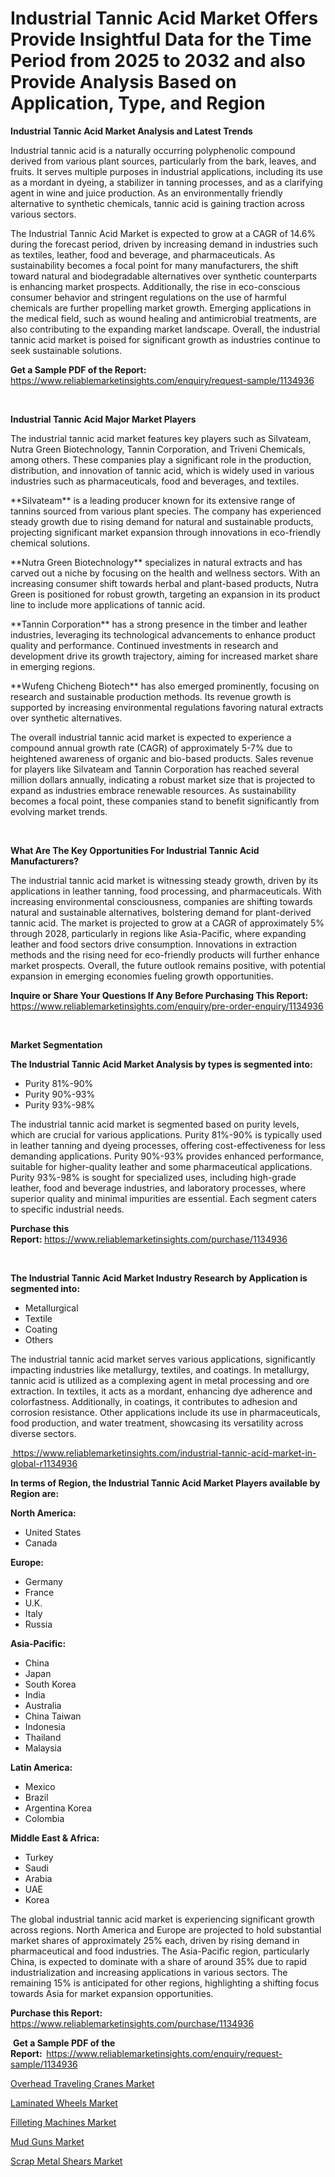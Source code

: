 <p><h1>Industrial Tannic Acid Market Offers Provide Insightful Data for the Time Period from 2025 to 2032 and also Provide Analysis Based on Application, Type, and Region</h1></p><p><strong>Industrial Tannic Acid Market Analysis and Latest Trends</strong></p>
<p><p>Industrial tannic acid is a naturally occurring polyphenolic compound derived from various plant sources, particularly from the bark, leaves, and fruits. It serves multiple purposes in industrial applications, including its use as a mordant in dyeing, a stabilizer in tanning processes, and as a clarifying agent in wine and juice production. As an environmentally friendly alternative to synthetic chemicals, tannic acid is gaining traction across various sectors.</p><p>The Industrial Tannic Acid Market is expected to grow at a CAGR of 14.6% during the forecast period, driven by increasing demand in industries such as textiles, leather, food and beverage, and pharmaceuticals. As sustainability becomes a focal point for many manufacturers, the shift toward natural and biodegradable alternatives over synthetic counterparts is enhancing market prospects. Additionally, the rise in eco-conscious consumer behavior and stringent regulations on the use of harmful chemicals are further propelling market growth. Emerging applications in the medical field, such as wound healing and antimicrobial treatments, are also contributing to the expanding market landscape. Overall, the industrial tannic acid market is poised for significant growth as industries continue to seek sustainable solutions.</p></p>
<p><strong>Get a Sample PDF of the Report:&nbsp;</strong> <a href="https://www.reliablemarketinsights.com/enquiry/request-sample/1134936?utm_campaign=3571&utm_medium=2&utm_source=Github&utm_content=ia&utm_term=25032025&utm_id=industrial-tannic-acid">https://www.reliablemarketinsights.com/enquiry/request-sample/1134936</a></p>
<p>&nbsp;</p>
<p><strong>Industrial Tannic Acid Major Market Players</strong></p>
<p><p>The industrial tannic acid market features key players such as Silvateam, Nutra Green Biotechnology, Tannin Corporation, and Triveni Chemicals, among others. These companies play a significant role in the production, distribution, and innovation of tannic acid, which is widely used in various industries such as pharmaceuticals, food and beverages, and textiles.</p><p>**Silvateam** is a leading producer known for its extensive range of tannins sourced from various plant species. The company has experienced steady growth due to rising demand for natural and sustainable products, projecting significant market expansion through innovations in eco-friendly chemical solutions.</p><p>**Nutra Green Biotechnology** specializes in natural extracts and has carved out a niche by focusing on the health and wellness sectors. With an increasing consumer shift towards herbal and plant-based products, Nutra Green is positioned for robust growth, targeting an expansion in its product line to include more applications of tannic acid.</p><p>**Tannin Corporation** has a strong presence in the timber and leather industries, leveraging its technological advancements to enhance product quality and performance. Continued investments in research and development drive its growth trajectory, aiming for increased market share in emerging regions.</p><p>**Wufeng Chicheng Biotech** has also emerged prominently, focusing on research and sustainable production methods. Its revenue growth is supported by increasing environmental regulations favoring natural extracts over synthetic alternatives.</p><p>The overall industrial tannic acid market is expected to experience a compound annual growth rate (CAGR) of approximately 5-7% due to heightened awareness of organic and bio-based products. Sales revenue for players like Silvateam and Tannin Corporation has reached several million dollars annually, indicating a robust market size that is projected to expand as industries embrace renewable resources. As sustainability becomes a focal point, these companies stand to benefit significantly from evolving market trends.</p></p>
<p>&nbsp;</p>
<p><strong>What Are The Key Opportunities For Industrial Tannic Acid Manufacturers?</strong></p>
<p><p>The industrial tannic acid market is witnessing steady growth, driven by its applications in leather tanning, food processing, and pharmaceuticals. With increasing environmental consciousness, companies are shifting towards natural and sustainable alternatives, bolstering demand for plant-derived tannic acid. The market is projected to grow at a CAGR of approximately 5% through 2028, particularly in regions like Asia-Pacific, where expanding leather and food sectors drive consumption. Innovations in extraction methods and the rising need for eco-friendly products will further enhance market prospects. Overall, the future outlook remains positive, with potential expansion in emerging economies fueling growth opportunities.</p></p>
<p><strong>Inquire or Share Your Questions If Any Before Purchasing This Report:</strong> <a href="https://www.reliablemarketinsights.com/enquiry/pre-order-enquiry/1134936?utm_campaign=3571&utm_medium=2&utm_source=Github&utm_content=ia&utm_term=25032025&utm_id=industrial-tannic-acid">https://www.reliablemarketinsights.com/enquiry/pre-order-enquiry/1134936</a></p>
<p>&nbsp;</p>
<p><strong>Market Segmentation</strong></p>
<p><strong>The Industrial Tannic Acid Market Analysis by types is segmented into:</strong></p>
<p><ul><li>Purity 81%-90%</li><li>Purity 90%-93%</li><li>Purity 93%-98%</li></ul></p>
<p><p>The industrial tannic acid market is segmented based on purity levels, which are crucial for various applications. Purity 81%-90% is typically used in leather tanning and dyeing processes, offering cost-effectiveness for less demanding applications. Purity 90%-93% provides enhanced performance, suitable for higher-quality leather and some pharmaceutical applications. Purity 93%-98% is sought for specialized uses, including high-grade leather, food and beverage industries, and laboratory processes, where superior quality and minimal impurities are essential. Each segment caters to specific industrial needs.</p></p>
<p><strong>Purchase this Report:&nbsp;</strong><a href="https://www.reliablemarketinsights.com/purchase/1134936?utm_campaign=3571&utm_medium=2&utm_source=Github&utm_content=ia&utm_term=25032025&utm_id=industrial-tannic-acid">https://www.reliablemarketinsights.com/purchase/1134936</a></p>
<p>&nbsp;</p>
<p><strong>The Industrial Tannic Acid Market Industry Research by Application is segmented into:</strong></p>
<p><ul><li>Metallurgical</li><li>Textile</li><li>Coating</li><li>Others</li></ul></p>
<p><p>The industrial tannic acid market serves various applications, significantly impacting industries like metallurgy, textiles, and coatings. In metallurgy, tannic acid is utilized as a complexing agent in metal processing and ore extraction. In textiles, it acts as a mordant, enhancing dye adherence and colorfastness. Additionally, in coatings, it contributes to adhesion and corrosion resistance. Other applications include its use in pharmaceuticals, food production, and water treatment, showcasing its versatility across diverse sectors.</p></p>
<p><a href="https://www.reliablemarketinsights.com/industrial-tannic-acid-market-in-global-r1134936?utm_campaign=3571&utm_medium=2&utm_source=Github&utm_content=ia&utm_term=25032025&utm_id=industrial-tannic-acid">&nbsp;https://www.reliablemarketinsights.com/industrial-tannic-acid-market-in-global-r1134936</a></p>
<p><strong>In terms of Region, the Industrial Tannic Acid Market Players available by Region are:</strong></p>
<p>
    <p> <strong> North America: </strong>
        <ul>
            <li>United States</li>
            <li>Canada</li>
        </ul>
        </p> 
    <p> <strong> Europe: </strong>
        <ul>
            <li>Germany</li>
            <li>France</li>
            <li>U.K.</li>
            <li>Italy</li>
            <li>Russia</li>
        </ul>
        </p> 
    <p> <strong> Asia-Pacific: </strong>
        <ul>
            <li>China</li>
            <li>Japan</li>
            <li>South Korea</li>
            <li>India</li>
            <li>Australia</li>
            <li>China Taiwan</li>
            <li>Indonesia</li>
            <li>Thailand</li>
            <li>Malaysia</li>
        </ul>
        </p> 
    <p> <strong> Latin America: </strong>
        <ul>
            <li>Mexico</li>
            <li>Brazil</li>
            <li>Argentina Korea</li>
            <li>Colombia</li>
        </ul>
        </p> 
    <p> <strong> Middle East & Africa: </strong>
        <ul>
            <li>Turkey</li>
            <li>Saudi</li>
            <li>Arabia</li>
            <li>UAE</li>
            <li>Korea</li>
        </ul>
    </p>
    </p>
<p><p>The global industrial tannic acid market is experiencing significant growth across regions. North America and Europe are projected to hold substantial market shares of approximately 25% each, driven by rising demand in pharmaceutical and food industries. The Asia-Pacific region, particularly China, is expected to dominate with a share of around 35% due to rapid industrialization and increasing applications in various sectors. The remaining 15% is anticipated for other regions, highlighting a shifting focus towards Asia for market expansion opportunities.</p></p>
<p><strong>Purchase this Report: </strong><a href="https://www.reliablemarketinsights.com/purchase/1134936?utm_campaign=3571&utm_medium=2&utm_source=Github&utm_content=ia&utm_term=25032025&utm_id=industrial-tannic-acid">https://www.reliablemarketinsights.com/purchase/1134936</a></p>
<p>&nbsp;<strong>Get a Sample PDF of the Report:&nbsp;&nbsp;</strong><a href="https://www.reliablemarketinsights.com/enquiry/request-sample/1134936?utm_campaign=3571&utm_medium=2&utm_source=Github&utm_content=ia&utm_term=25032025&utm_id=industrial-tannic-acid">https://www.reliablemarketinsights.com/enquiry/request-sample/1134936</a></p>
<p><strong></strong></p>
<p><p><a href="https://www.linkedin.com/pulse/overhead-traveling-cranes-market-forecasted-using-segmentation-n7wee?utm_campaign=3571&utm_medium=2&utm_source=Github&utm_content=ia&utm_term=25032025&utm_id=industrial-tannic-acid">Overhead Traveling Cranes Market</a></p><p><a href="https://www.linkedin.com/pulse/robust-growth-anticipated-laminated-wheels-market-cagr-d3imc?utm_campaign=3571&utm_medium=2&utm_source=Github&utm_content=ia&utm_term=25032025&utm_id=industrial-tannic-acid">Laminated Wheels Market</a></p><p><a href="https://www.linkedin.com/pulse/market-trends-filleting-machines-industry-size-share-projected-ovroe?utm_campaign=3571&utm_medium=2&utm_source=Github&utm_content=ia&utm_term=25032025&utm_id=industrial-tannic-acid">Filleting Machines Market</a></p><p><a href="https://www.linkedin.com/pulse/mud-guns-market-research-report-shows-impressive-growth-rwcxc?utm_campaign=3571&utm_medium=2&utm_source=Github&utm_content=ia&utm_term=25032025&utm_id=industrial-tannic-acid">Mud Guns Market</a></p><p><a href="https://www.linkedin.com/pulse/scrap-metal-shears-market-research-report-detail-laying-oxg2c?utm_campaign=3571&utm_medium=2&utm_source=Github&utm_content=ia&utm_term=25032025&utm_id=industrial-tannic-acid">Scrap Metal Shears Market</a></p></p>